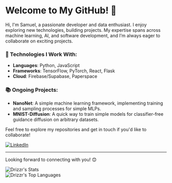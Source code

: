 

# Welcome to My GitHub! 👋

Hi, I'm Samuel, a passionate developer and data enthusiast. I enjoy exploring new technologies, building projects. My expertise spans across machine learning, AI, and software development, and I’m always eager to collaborate on exciting projects.

### 🔧 Technologies I Work With:
- **Languages**: Python, JavaScript
- **Frameworks**: TensorFlow, PyTorch, React, Flask
- **Cloud**: Firebase/Supabase, Paperspace

### 📚 Ongoing Projects:
- **NanoNet**: A simple machine learning framework, implementing training and sampling processes for simple MLPs.
- **MNIST-Diffusion**: A quick way to train simple models for classifier-free guidance diffusion on arbitrary datasets.

Feel free to explore my repositories and get in touch if you'd like to collaborate!

[![LinkedIn](https://img.shields.io/badge/LinkedIn-Connect-blue?logo=linkedin&logoColor=white&style=for-the-badge)](https://www.linkedin.com/in/samuel-friese-413248241/)

---

Looking forward to connecting with you! 😊

![Drizzr's Stats](https://github-readme-stats.vercel.app/api?username=Drizzr&theme=vue-dark&show_icons=true&hide_border=true&count_private=true)  
![Drizzr's Top Languages](https://github-readme-stats.vercel.app/api/top-langs/?username=Drizzr&theme=vue-dark&show_icons=true&hide_border=true&layout=compact)


